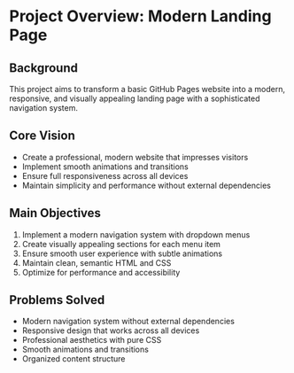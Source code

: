 # Project Overview: Modern Landing Page

## Background

This project aims to transform a basic GitHub Pages website into a modern, responsive, and visually appealing landing page with a sophisticated navigation system.

## Core Vision

- Create a professional, modern website that impresses visitors
- Implement smooth animations and transitions
- Ensure full responsiveness across all devices
- Maintain simplicity and performance without external dependencies

## Main Objectives

1. Implement a modern navigation system with dropdown menus
2. Create visually appealing sections for each menu item
3. Ensure smooth user experience with subtle animations
4. Maintain clean, semantic HTML and CSS
5. Optimize for performance and accessibility

## Problems Solved

- Modern navigation system without external dependencies
- Responsive design that works across all devices
- Professional aesthetics with pure CSS
- Smooth animations and transitions
- Organized content structure
